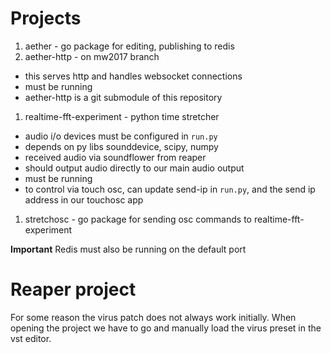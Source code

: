 # Projects

1. aether - go package for editing, publishing to redis
1. aether-http - on mw2017 branch
  - this serves http and handles websocket connections
  - must be running
  - aether-http is a git submodule of this repository
1. realtime-fft-experiment - python time stretcher
  - audio i/o devices must be configured in `run.py`
  - depends on py libs sounddevice, scipy, numpy
  - received audio via soundflower from reaper
  - should output audio directly to our main audio output
  - must be running
  - to control via touch osc, can update send-ip in `run.py`, and the send ip address in our touchosc app
1. stretchosc - go package for sending osc commands to realtime-fft-experiment

**Important** Redis must also be running on the default port

# Reaper project

For some reason the virus patch does not always work initially. When opening the project we have to go and manually load the virus preset in the vst editor.